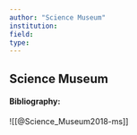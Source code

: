 ```yaml
---
author: "Science Museum"
institution:
field:
type:
---
```


## Science Museum
#### Bibliography:

![[@Science_Museum2018-ms]]